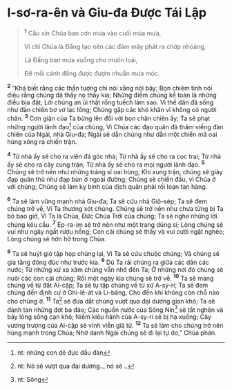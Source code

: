 # I-sơ-ra-ên và Giu-đa Ðược Tái Lập

> <sup><b>1</b></sup> Cầu xin Chúa ban cơn mưa vào cuối mùa mưa,
> 
> Vì chỉ Chúa là Ðấng tạo nên các đám mây phát ra chớp nhoáng,
> 
> Là Ðấng ban mưa xuống cho muôn loài,
> 
> Ðể mỗi cánh đồng được đượm nhuần mưa móc.
>

<sup><b>2</b></sup> “Khá biết rằng các thần tượng chỉ nói xằng nói bậy; Bọn chiêm tinh nói điêu rằng chúng đã thấy nọ thấy kia; Những điềm chúng kể toàn là những điều bịa đặt; Lời chúng an ủi thật rỗng tuếch làm sao. Vì thế dân đã sống như đàn chiên bơ vơ lạc lõng; Chúng gặp các khó khăn vì không có người chăn. <sup><b>3</b></sup> Cơn giận của Ta bừng lên đối với bọn chăn chiên ấy; Ta sẽ phạt những người lãnh đạo[^1] của chúng, Vì Chúa các đạo quân đã thăm viếng đàn chiên của Ngài, nhà Giu-đa; Ngài sẽ dẫn chúng như dẫn một chiến mã oai hùng xông ra chiến trận.

<sup><b>4</b></sup> Từ nhà ấy sẽ cho ra viên đá góc nhà; Từ nhà ấy sẽ cho ra cọc trại; Từ nhà ấy sẽ cho ra cây cung trận; Từ nhà ấy sẽ cho ra mọi người lãnh đạo. <sup><b>5</b></sup> Chúng sẽ trở nên như những tráng sĩ oai hùng; Khi xung trận, chúng sẽ giày đạp quân thù như đạp bùn ở ngoài đường; Chúng sẽ chiến đấu, vì Chúa ở với chúng; Chúng sẽ làm kỵ binh của địch quân phải rối loạn tan hàng.

<sup><b>6</b></sup> Ta sẽ làm vững mạnh nhà Giu-đa; Ta sẽ cứu nhà Giô-sép; Ta sẽ đem chúng trở về, Vì Ta thương xót chúng. Chúng sẽ trở nên như chưa từng bị Ta bỏ bao giờ, Vì Ta là Chúa, Ðức Chúa Trời của chúng; Ta sẽ nghe những lời chúng kêu cầu. <sup><b>7</b></sup> Ép-ra-im sẽ trở nên như một trang dũng sĩ; Lòng chúng sẽ vui như ngây ngất rượu nồng; Con cái chúng sẽ thấy và vui cười ngặt nghẽo; Lòng chúng sẽ hớn hở trong Chúa.

<sup><b>8</b></sup> Ta sẽ huýt gió tập họp chúng lại, Vì Ta sẽ cứu chuộc chúng; Và chúng sẽ gia tăng đông đúc như trước kia. <sup><b>9</b></sup> Dù Ta rải chúng ra giữa các dân các nước; Từ những xứ xa xăm chúng vẫn nhớ đến Ta; Ở những nơi đó chúng sẽ nuôi các con cái chúng; Rồi một ngày kia chúng sẽ trở về. <sup><b>10</b></sup> Ta sẽ mang chúng về từ đất Ai-cập; Ta sẽ tụ tập chúng về từ xứ A-sy-ri; Ta sẽ đem chúng đến định cư ở Ghi-lê-át và Li-băng, Cho đến khi không còn chỗ nào cho chúng ở. <sup><b>11</b></sup> Ta[^2] sẽ đưa dắt chúng vượt qua đại dương gian khó; Ta sẽ đánh tan những đợt ba đào; Các nguồn nước của Sông Nin[^3] sẽ tắt nghẽn và bày lòng sông cạn khô; Niềm kiêu hãnh của A-sy-ri sẽ bị hạ xuống; Cây vương trượng của Ai-cập sẽ vĩnh viễn giã từ. <sup><b>12</b></sup> Ta sẽ làm cho chúng trở nên hùng mạnh trong Chúa; Nhờ danh Ngài chúng sẽ đi lại tự do,” Chúa phán.

[^1]: nt: những con dê đực đầu đàn
[^2]: nt: Nó sẽ vượt qua đại dương.., nó sẽ ..
[^3]: nt: Sông
